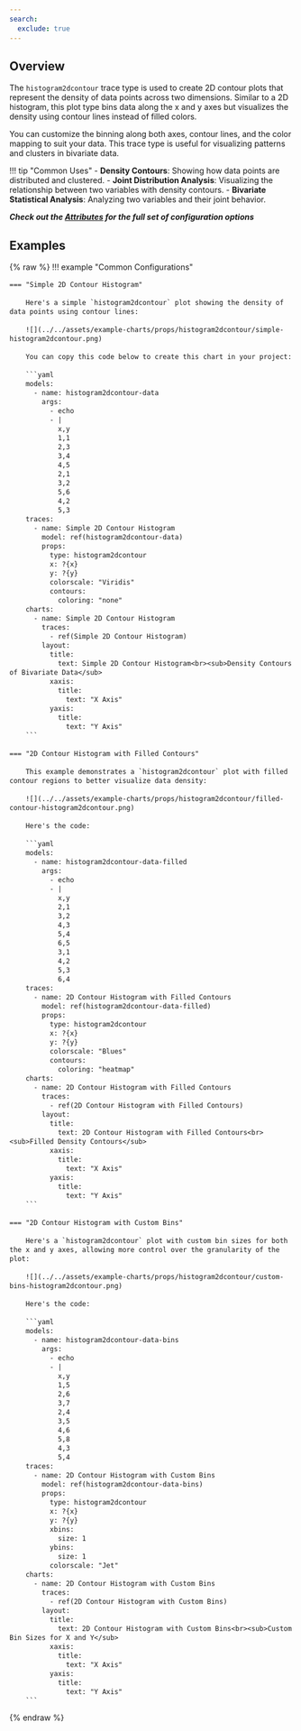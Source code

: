 ```yaml
---
search:
  exclude: true
---
```

<!--start-->
## Overview

The `histogram2dcontour` trace type is used to create 2D contour plots that represent the density of data points across two dimensions. Similar to a 2D histogram, this plot type bins data along the x and y axes but visualizes the density using contour lines instead of filled colors. 

You can customize the binning along both axes, contour lines, and the color mapping to suit your data. This trace type is useful for visualizing patterns and clusters in bivariate data.

!!! tip "Common Uses"
    - **Density Contours**: Showing how data points are distributed and clustered.
    - **Joint Distribution Analysis**: Visualizing the relationship between two variables with density contours.
    - **Bivariate Statistical Analysis**: Analyzing two variables and their joint behavior.

_**Check out the [Attributes](../configuration/Trace/Props/Histogram2DContour/#attributes) for the full set of configuration options**_

## Examples

{% raw %}
!!! example "Common Configurations"

    === "Simple 2D Contour Histogram"

        Here's a simple `histogram2dcontour` plot showing the density of data points using contour lines:

        ![](../../assets/example-charts/props/histogram2dcontour/simple-histogram2dcontour.png)

        You can copy this code below to create this chart in your project:

        ```yaml
        models:
          - name: histogram2dcontour-data
            args:
              - echo
              - |
                x,y
                1,1
                2,3
                3,4
                4,5
                2,1
                3,2
                5,6
                4,2
                5,3
        traces:
          - name: Simple 2D Contour Histogram
            model: ref(histogram2dcontour-data)
            props:
              type: histogram2dcontour
              x: ?{x}
              y: ?{y}
              colorscale: "Viridis"
              contours:
                coloring: "none"
        charts:
          - name: Simple 2D Contour Histogram
            traces:
              - ref(Simple 2D Contour Histogram)
            layout:
              title:
                text: Simple 2D Contour Histogram<br><sub>Density Contours of Bivariate Data</sub>
              xaxis:
                title:
                  text: "X Axis"
              yaxis:
                title:
                  text: "Y Axis"
        ```

    === "2D Contour Histogram with Filled Contours"

        This example demonstrates a `histogram2dcontour` plot with filled contour regions to better visualize data density:

        ![](../../assets/example-charts/props/histogram2dcontour/filled-contour-histogram2dcontour.png)

        Here's the code:

        ```yaml
        models:
          - name: histogram2dcontour-data-filled
            args:
              - echo
              - |
                x,y
                2,1
                3,2
                4,3
                5,4
                6,5
                3,1
                4,2
                5,3
                6,4
        traces:
          - name: 2D Contour Histogram with Filled Contours
            model: ref(histogram2dcontour-data-filled)
            props:
              type: histogram2dcontour
              x: ?{x}
              y: ?{y}
              colorscale: "Blues"
              contours:
                coloring: "heatmap"
        charts:
          - name: 2D Contour Histogram with Filled Contours
            traces:
              - ref(2D Contour Histogram with Filled Contours)
            layout:
              title:
                text: 2D Contour Histogram with Filled Contours<br><sub>Filled Density Contours</sub>
              xaxis:
                title:
                  text: "X Axis"
              yaxis:
                title:
                  text: "Y Axis"
        ```

    === "2D Contour Histogram with Custom Bins"

        Here's a `histogram2dcontour` plot with custom bin sizes for both the x and y axes, allowing more control over the granularity of the plot:

        ![](../../assets/example-charts/props/histogram2dcontour/custom-bins-histogram2dcontour.png)

        Here's the code:

        ```yaml
        models:
          - name: histogram2dcontour-data-bins
            args:
              - echo
              - |
                x,y
                1,5
                2,6
                3,7
                2,4
                3,5
                4,6
                5,8
                4,3
                5,4
        traces:
          - name: 2D Contour Histogram with Custom Bins
            model: ref(histogram2dcontour-data-bins)
            props:
              type: histogram2dcontour
              x: ?{x}
              y: ?{y}
              xbins:
                size: 1
              ybins:
                size: 1
              colorscale: "Jet"
        charts:
          - name: 2D Contour Histogram with Custom Bins
            traces:
              - ref(2D Contour Histogram with Custom Bins)
            layout:
              title:
                text: 2D Contour Histogram with Custom Bins<br><sub>Custom Bin Sizes for X and Y</sub>
              xaxis:
                title:
                  text: "X Axis"
              yaxis:
                title:
                  text: "Y Axis"
        ```

{% endraw %}
<!--end-->